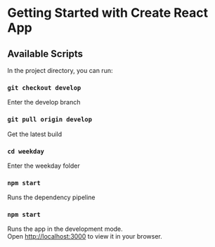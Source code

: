 # Getting Started with Create React App

## Available Scripts

In the project directory, you can run:

### `git checkout develop`
Enter the develop branch

### `git pull origin develop`
Get the latest build

### `cd weekday`
Enter the weekday folder

### `npm start`
Runs the dependency pipeline

### `npm start`

Runs the app in the development mode.\
Open [http://localhost:3000](http://localhost:3000) to view it in your browser.
